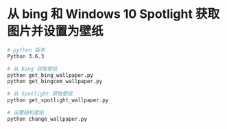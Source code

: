 # 从 bing 和 Windows 10 Spotlight 获取图片并设置为壁纸

```bash
# python 版本
Python 3.6.3

# 从 bing 获取壁纸
python get_bing_wallpaper.py
python get_bingcom_wallpaper.py

# 从 Spotlight 获取壁纸
python get_spotlight_wallpaper.py

# 设置随机壁纸
python change_wallpaper.py
```